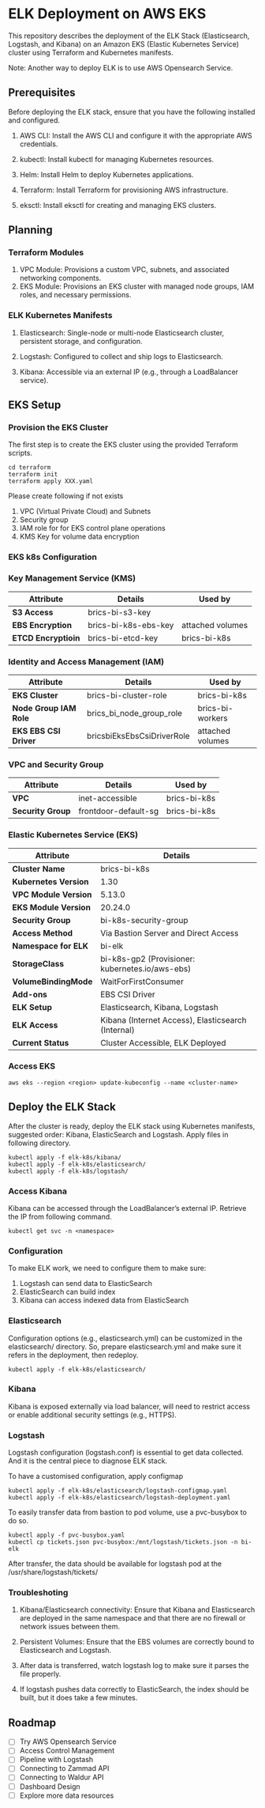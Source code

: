 # ELK Deployment on AWS EKS

This repository describes the deployment of the ELK Stack (Elasticsearch, Logstash, and Kibana) on an Amazon EKS (Elastic Kubernetes Service) cluster using Terraform and Kubernetes manifests. 

Note: Another way to deploy ELK is to use AWS Opensearch Service.

## Prerequisites

Before deploying the ELK stack, ensure that you have the following installed and configured.

1. AWS CLI: Install the AWS CLI and configure it with the appropriate AWS credentials.

2. kubectl: Install kubectl for managing Kubernetes resources.
 
3. Helm: Install Helm to deploy Kubernetes applications.

4. Terraform: Install Terraform for provisioning AWS infrastructure.

5. eksctl: Install eksctl for creating and managing EKS clusters.

## Planning

### Terraform Modules

1. VPC Module: Provisions a custom VPC, subnets, and associated networking components.
2. EKS Module: Provisions an EKS cluster with managed node groups, IAM roles, and necessary permissions.

### ELK Kubernetes Manifests
1. Elasticsearch: Single-node or multi-node Elasticsearch cluster, persistent storage, and configuration.

2. Logstash: Configured to collect and ship logs to Elasticsearch.

3. Kibana: Accessible via an external IP (e.g., through a LoadBalancer service).

## EKS Setup

### Provision the EKS Cluster
The first step is to create the EKS cluster using the provided Terraform scripts.

```
cd terraform
terraform init
terraform apply XXX.yaml
```
Please create following if not exists
1. VPC (Virtual Private Cloud) and Subnets
2. Security group
3. IAM role for for EKS control plane operations
4. KMS Key for volume data encryption

### EKS k8s Configuration

### Key Management Service (KMS)
| **Attribute**             | **Details**                                         | **Used by**          |
|---------------------------|-----------------------------------------------------|----------------------|
| **S3 Access**             | brics-bi-s3-key                                     |                      |
| **EBS Encryption**        | brics-bi-k8s-ebs-key                                | attached volumes     |
| **ETCD Encryptioin**      | brics-bi-etcd-key                                   | brics-bi-k8s         |


### Identity and Access Management (IAM)
| **Attribute**             | **Details**                                         | **Used by**          |
|---------------------------|-----------------------------------------------------|----------------------|
| **EKS Cluster**           | brics-bi-cluster-role                               | brics-bi-k8s         |
| **Node Group IAM Role**   | brics_bi_node_group_role                            | brics-bi-workers     |
| **EKS EBS CSI Driver**    | bricsbiEksEbsCsiDriverRole                          | attached volumes     |


### VPC and Security Group
| **Attribute**             | **Details**                                         | **Used by**          |
|---------------------------|-----------------------------------------------------|----------------------|
| **VPC**                   | inet-accessible                                     | brics-bi-k8s         |
| **Security Group**        | frontdoor-default-sg                                | brics-bi-k8s         |


### Elastic Kubernetes Service (EKS)
| **Attribute**             | **Details**                                         |
|---------------------------|-----------------------------------------------------|
| **Cluster Name**          | brics-bi-k8s                                        |
| **Kubernetes Version**    | 1.30                                                |
| **VPC Module Version**    | 5.13.0                                              |
| **EKS Module Version**    | 20.24.0                                             |
| **Security Group**        | bi-k8s-security-group                               |
| **Access Method**         | Via Bastion Server and Direct Access                |
| **Namespace for ELK**     | bi-elk                                              |
| **StorageClass**          | bi-k8s-gp2 (Provisioner: kubernetes.io/aws-ebs)     |
| **VolumeBindingMode**     | WaitForFirstConsumer                                |
| **Add-ons**               | EBS CSI Driver                                      |
| **ELK Setup**             | Elasticsearch, Kibana, Logstash                     |
| **ELK Access**            | Kibana (Internet Access), Elasticsearch (Internal)  |
| **Current Status**        | Cluster Accessible, ELK Deployed                    |


### Access EKS

```
aws eks --region <region> update-kubeconfig --name <cluster-name>
```

## Deploy the ELK Stack
After the cluster is ready, deploy the ELK stack using Kubernetes manifests, suggested order: Kibana, ElasticSearch and Logstash. Apply files in following directory.

```
kubectl apply -f elk-k8s/kibana/
kubectl apply -f elk-k8s/elasticsearch/
kubectl apply -f elk-k8s/logstash/
```

### Access Kibana
Kibana can be accessed through the LoadBalancer’s external IP. Retrieve the IP from following command.

```
kubectl get svc -n <namespace>
```

### Configuration

To make ELK work, we need to configure them to make sure:

1. Logstash can send data to ElasticSearch
2. ElasticSearch can build index 
1. Kibana can access indexed data from ElasticSearch

### Elasticsearch
Configuration options (e.g., elasticsearch.yml) can be customized in the elasticsearch/ directory. So, prepare elasticsearch.yml and make sure it refers in the deployment, then redeploy.

```
kubectl apply -f elk-k8s/elasticsearch/
```

### Kibana 
Kibana is exposed externally via load balancer, will need to restrict access or enable additional security settings (e.g., HTTPS).

### Logstash 
Logstash configuration (logstash.conf) is essential to get data collected. And it is the central piece to diagnose ELK stack.

To have a customised configuration, apply configmap

```
kubectl apply -f elk-k8s/elasticsearch/logstash-configmap.yaml
kubectl apply -f elk-k8s/elasticsearch/logstash-deployment.yaml
```

To easily transfer data from bastion to pod volume, use a pvc-busybox to do so.

```
kubectl apply -f pvc-busybox.yaml
kubectl cp tickets.json pvc-busybox:/mnt/logstash/tickets.json -n bi-elk
```
After transfer, the data should be available for logstash pod at the /usr/share/logstash/tickets/

### Troubleshoting 

1. Kibana/Elasticsearch connectivity: Ensure that Kibana and Elasticsearch are deployed in the same namespace and that there are no firewall or network issues between them.

2. Persistent Volumes: Ensure that the EBS volumes are correctly bound to Elasticsearch and Logstash.

3. After data is transferred, watch logstash log to make sure it parses the file properly.

4. If logstash pushes data correctly to ElasticSearch, the index should be built, but it does take a few minutes. 

## Roadmap
- [ ] Try AWS Opensearch Service
- [ ] Access Control Management
- [ ] Pipeline with Logstash
- [ ] Connecting to Zammad API
- [ ] Connecting to Waldur API
- [ ] Dashboard Design
- [ ] Explore more data resources
